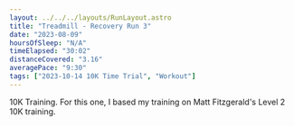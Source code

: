 ```yaml
---
layout: ../../../layouts/RunLayout.astro
title: "Treadmill - Recovery Run 3"
date: "2023-08-09"
hoursOfSleep: "N/A"
timeElapsed: "30:02"
distanceCovered: "3.16"
averagePace: "9:30"
tags: ["2023-10-14 10K Time Trial", "Workout"]
---
```


10K Training. For this one, I based my training on Matt Fitzgerald's Level 2 10K training.
